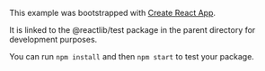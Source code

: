 This example was bootstrapped with [Create React App](https://github.com/facebook/create-react-app).

It is linked to the @reactlib/test package in the parent directory for development purposes.

You can run `npm install` and then `npm start` to test your package.
